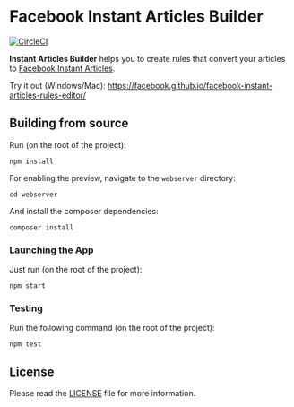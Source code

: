 # Facebook Instant Articles Builder

[![CircleCI](https://circleci.com/gh/facebook/facebook-instant-articles-rules-editor.svg?style=shield)](https://circleci.com/gh/facebook/facebook-instant-articles-rules-editor)

**Instant Articles Builder** helps you to create rules that convert your articles
to [Facebook Instant Articles](https://instantarticles.fb.com/).

Try it out (Windows/Mac): https://facebook.github.io/facebook-instant-articles-rules-editor/

## Building from source

Run (on the root of the project):

```
npm install
```

For enabling the preview, navigate to the `webserver` directory:

```
cd webserver
```

And install the composer dependencies:

```
composer install
```

### Launching the App

Just run (on the root of the project):

```
npm start
```

### Testing

Run the following command (on the root of the project):

```
npm test
```

## License
Please read the [LICENSE](https://github.com/facebook/facebook-instant-articles-rules-editor/blob/master/LICENSE) file for more information.
